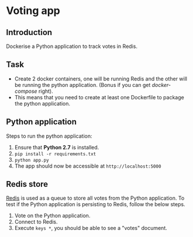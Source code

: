 # Voting app

## Introduction
Dockerise a Python application to track votes in Redis.

## Task
- Create 2 docker containers, one will be running Redis and the other will be
  running the python application. (Bonus if you can get _docker-compose_ right).
- This means that you need to create at least one Dockerfile to package the python
  application.

## Python application
Steps to run the python application:
1. Ensure that **Python 2.7** is installed.
2. `pip install -r requirements.txt`
3. `python app.py`
4. The app should now be accessible at `http://localhost:5000`

## Redis store
[Redis](https://redis.io/) is used as a queue to store all votes from the Python application. To test
if the Python application is persisting to Redis, follow the below steps.
1. Vote on the Python application.
2. Connect to Redis.
3. Execute `keys *`, you should be able to see a "votes" document.

